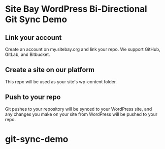 # Site Bay WordPress Bi-Directional Git Sync Demo

## Link your account

Create an account on my.sitebay.org and link your repo.
We support GitHub, GitLab, and Bitbucket.

## Create a site on our platform

This repo will be used as your site's wp-content folder.

## Push to your repo

Git pushes to your repository will be synced to your WordPress site, and any changes you make on your site from WordPress will be pushed to your repo.
# git-sync-demo
